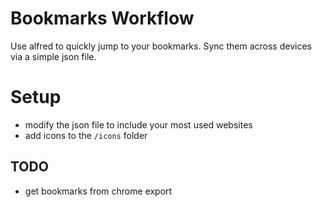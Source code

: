# Bookmarks Workflow
Use alfred to quickly jump to your bookmarks. Sync them across devices via a simple json file.

# Setup
- modify the json file to include your most used websites
- add icons to the `/icons` folder

## TODO
- get bookmarks from chrome export